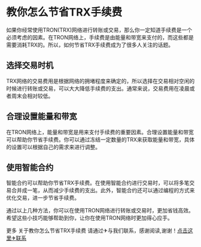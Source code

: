 # 教你怎么节省TRX手续费

如果你经常使用TRON(TRX)网络进行转账或交易，那么你一定知道手续费是一个必须考虑的因素。在TRON网络上，手续费是由能量和带宽来支付的，而这些都是需要消耗TRX的。所以，如何节省TRX手续费成为了很多人关注的话题。

## 选择交易时机

TRX网络的交易费用是根据网络的拥堵程度来确定的，所以选择在交易相对空闲的时候进行转账或交易，可以大大降低手续费的支出。通常来说，交易费用在凌晨或者周末会相对较低。

## 合理设置能量和带宽

在TRON网络上，能量和带宽是用来支付手续费的重要因素。合理设置能量和带宽可以帮助你节省手续费。你可以通过冻结一定数量的TRX来获取能量和带宽，具体的设置可以根据自己的需求来进行调整。

## 使用智能合约

智能合约可以帮助你节省TRX手续费。在使用智能合约进行交易时，可以将多笔交易合并成一笔，从而减少手续费的支出。此外，智能合约还可以通过编程的方式来优化交易，进一步节省手续费。

通过以上几种方法，你可以在使用TRON网络进行转账或交易时，更加省钱高效。希望这些小技巧能够帮助到你，让你在使用TRON网络时更加得心应手。

更多 关于教你怎么节省TRX手续费 请通过✈与我们联系，感谢阅读,谢谢！[点击这里✈联系](https://www.trx.tw)